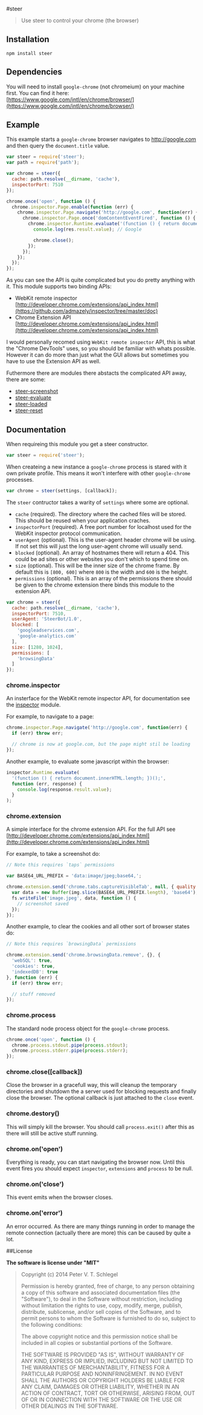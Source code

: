 #steer

> Use steer to control your chrome (the browser)

## Installation

```sheel
npm install steer
```

## Dependencies

You will need to install `google-chrome` (not chromeium) on your machine first.
You can find it here: [https://www.google.com/intl/en/chrome/browser/](https://www.google.com/intl/en/chrome/browser/)

## Example

This example starts a `google-chrome` browser navigates to http://google.com and
then query the `document.title` value.

```javascript
var steer = require('steer');
var path = require('path');

var chrome = steer({
  cache: path.resolve(__dirname, 'cache'),
  inspectorPort: 7510
});

chrome.once('open', function () {
  chrome.inspector.Page.enable(function (err) {
    chrome.inspector.Page.navigate('http://google.com', function(err) {
      chrome.inspector.Page.once('domContentEventFired', function () {
        chrome.inspector.Runtime.evaluate('(function () { return document.title; })();', function (err, res) {
          console.log(res.result.value); // Google

          chrome.close();
        });
      });
    });
  });
});
```

As you can see the API is quite complicated but you do pretty anything with it.
This module supports two binding APIs:

* WebKit remote inspector [http://developer.chrome.com/extensions/api_index.html](https://github.com/admazely/inspector/tree/master/doc)
* Chrome Extension API [http://developer.chrome.com/extensions/api_index.html](http://developer.chrome.com/extensions/api_index.html)

I would personally recomed using `WebKit remote inspector` API, this is what
the "Chrome DevTools" uses, so you should be familiar with whats possible.
However it can do more than just what the GUI allows but sometimes you have
to use the Extension API as well.

Futhermore there are modules there abstacts the complicated API away, there
are some:

* [steer-screenshot](https://github.com/AndreasMadsen/steer-screenshot)
* [steer-evaluate](https://github.com/AndreasMadsen/steer-evaluate)
* [steer-loaded](https://github.com/AndreasMadsen/steer-loaded)
* [steer-reset](https://github.com/AndreasMadsen/steer-reset)

## Documentation

When requireing this module you get a steer constructor.

```javascript
var steer = require('steer');
```

When createing a new instance a `google-chrome` process is stared with it own
private profile. This means it won't interfere with other `google-chrome` processes.

```javascript
var chrome = steer(settings, [callback]);
```

The `steer` contructor takes a warity of `settings` where some are optional.

* `cache` (required). The directory where the cached files will be stored. This
  should be reused when your application craches.
* `inspectorPort` (required). A free port number for localhost used for the
  WebKit inspector protocol communication.
* `userAgent` (optional). This is the user-agent header chrome will be using.
  If not set this will just the long user-agent chrome will usually send.
* `blocked` (optional). An array of hostnames there will return a 404. This
  could be ad sites or other websites you don't which to spend time on.
* `size` (optional). This will be the inner size of the chrome frame. By
  default this is `[800, 600]` where `800` is the width and `600` is the height.
* `permissions` (optional). This is an array of the permissions there should
  be given to the chrome extension there binds this module to the extension API.

```javascript
var chrome = steer({
  cache: path.resolve(__dirname, 'cache'),
  inspectorPort: 7510,
  userAgent: 'SteerBot/1.0',
  blocked: [
    'googleadservices.com',
    'google-analytics.com'
  ],
  size: [1280, 1024],
  permissions: [
    'browsingData'
  ]
});
```

### chrome.inspector

An insterface for the WebKit remote inspector API, for documentation see the
[inspector](https://github.com/admazely/inspector) module.

For example, to navigate to a page:

```javascript
chrome.inspector.Page.navigate('http://google.com', function(err) {
  if (err) throw err;

  // chrome is now at google.com, but the page might stil be loading
});
```

Another example, to evaluate some javascript within the browser:

```javascript
inspector.Runtime.evaluate(
  '(function () { return document.innerHTML.length; })();',
  function (err, response) {
    console.log(response.result.value);
  }
);
```

### chrome.extension

A simple interface for the chrome extension API. For the full API see
[http://developer.chrome.com/extensions/api_index.html](http://developer.chrome.com/extensions/api_index.html)

For example, to take a screenshot do:

```javascript
// Note this requires `taps` permissions

var BASE64_URL_PREFIX = 'data:image/jpeg;base64,';

chrome.extension.send('chrome.tabs.captureVisibleTab', null, { quality: 60 }, function(err, img) {
  var data = new Buffer(img.slice(BASE64_URL_PREFIX.length), 'base64');
  fs.writeFile('image.jpeg', data, function () {
    // screenshot saved
  });
});
```

Another example, to clear the cookies and all other sort of browser states do:

```javascript
// Note this requires `browsingData` permissions

chrome.extension.send('chrome.browsingData.remove', {}, {
  'webSQL': true,
  'cookies': true,
  'indexedDB': true
}, function (err) {
  if (err) throw err;

  // stuff removed
});
```

### chrome.process

The standard node process object for the `google-chrome` process.

```javascript
chrome.once('open', function () {
  chrome.process.stdout.pipe(process.stdout);
  chrome.process.stderr.pipe(process.stderr);
});
```

### chrome.close([callback])

Close the browser in a gracefull way, this will cleanup the temporary
directories and shutdown the a server used for blocking requests and finally
close the browser. The optional callback is just attached to the `close` event.

### chrome.destory()

This will simply kill the browser. You should call `process.exit()` after this
as there will still be active stuff running.

### chrome.on('open')

Everything is ready, you can start navigating the browser now. Until this
event fires you should expect `inspector`, `extensions` and `process` to be
null.

### chrome.on('close')

This event emits when the browser closes.

### chrome.on('error')

An error occurred. As there are many things running in order to manage the
remote connection (actually there are more) this can be caused by quite a lot.

##License

**The software is license under "MIT"**

> Copyright (c) 2014 Peter V. T. Schlegel
>
> Permission is hereby granted, free of charge, to any person obtaining a copy
> of this software and associated documentation files (the "Software"), to deal
> in the Software without restriction, including without limitation the rights
> to use, copy, modify, merge, publish, distribute, sublicense, and/or sell
> copies of the Software, and to permit persons to whom the Software is
> furnished to do so, subject to the following conditions:
>
> The above copyright notice and this permission notice shall be included in
> all copies or substantial portions of the Software.
>
> THE SOFTWARE IS PROVIDED "AS IS", WITHOUT WARRANTY OF ANY KIND, EXPRESS OR
> IMPLIED, INCLUDING BUT NOT LIMITED TO THE WARRANTIES OF MERCHANTABILITY,
> FITNESS FOR A PARTICULAR PURPOSE AND NONINFRINGEMENT. IN NO EVENT SHALL THE
> AUTHORS OR COPYRIGHT HOLDERS BE LIABLE FOR ANY CLAIM, DAMAGES OR OTHER
> LIABILITY, WHETHER IN AN ACTION OF CONTRACT, TORT OR OTHERWISE, ARISING FROM,
> OUT OF OR IN CONNECTION WITH THE SOFTWARE OR THE USE OR OTHER DEALINGS IN
> THE SOFTWARE.
